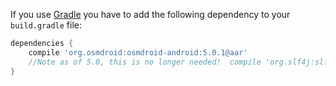 If you use [Gradle](http://www.gradle.org) you have to add the following dependency to your `build.gradle` file:

```groovy
dependencies {
    compile 'org.osmdroid:osmdroid-android:5.0.1@aar'
    //Note as of 5.0, this is no longer needed!  compile 'org.slf4j:slf4j-simple:1.6.1'
}
```